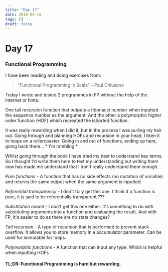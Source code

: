 ```yaml
---
title: "Day 17"
date: 2018-09-19
tags: []
draft: false
---
```


# Day 17

### Functional Programming

I have been reading and doing exercises from:

> "Functional Programming in Scala" - Paul Chiusano

Today I wrote and tested 2 programmes in FP without the help of the internet or hints.

One tail recursion function that outputs a fibonacci number when inputted the sequence number as the argument. And the other a polymorphic higher order function (HOF) which recreated the isSorted function.

It was really rewarding when I did it, but in the process I was pulling my hair out. Going through and planning HOFs and recursion in your head, I liken it to loops on a rollercoaster: Going in and out of functions, ending up here, going back there... * I'm rambling *

Whilst going through the book I have tried my best to understand key terms. So I thought I'd write them here to test my understanding but writing them now has made me understand that I don't really understand them enough.

*Pure functions* - A function that has no side effects (no mutation of variable) and returns the same output when the same argument is inputted.

*Referential transparency* - I don't fully get this one. I think if a function is pure, it is said to be referentially transparent ???

*Substitution model* - I don't get this one either. It's something to do with substituting arguments into a function and evaluating the result. And with FP, it's easier to do as there are no state changes?

*Tail recursion* - A type of recursion that is performed to prevent stack overflow. It allows you to store memory in a accumulator parameter. Can be used for immutable for loops.

*Polymorphic functions* - A function that can input any type. Which is helpful when inputting HOFs

#### TL;DR: Functional Programming is hard but rewarding.
